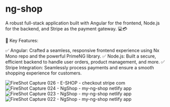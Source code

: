 # ng-shop

A robust full-stack application built with Angular for the frontend,
Node.js for the backend, and Stripe as the payment gateway. 💻💳

🌟 Key Features:

✅ Angular: Crafted a seamless, responsive frontend experience using Nx Mono repo and the powerful PrimeNG library.
✅ Node.js: Built a secure, efficient backend to handle user orders, product management, and more. 
✅ Stripe Integration: Seamlessly process payments and ensure a smooth shopping experience for customers.

![FireShot Capture 026 - E-SHOP - checkout stripe com](https://github.com/adelberhan/ng-shop/assets/61357108/2920ceac-34da-46e7-8f3a-ec8b7861d2c2)
![FireShot Capture 024 - NgShop - my-ng-shop netlify app](https://github.com/adelberhan/ng-shop/assets/61357108/0728bb9b-2904-48f9-aa8b-d4c9f5a9578d)
![FireShot Capture 023 - NgShop - my-ng-shop netlify app](https://github.com/adelberhan/ng-shop/assets/61357108/0a8a3b75-017d-4e97-9dd3-22401e1d944c)
![FireShot Capture 022 - NgShop - my-ng-shop netlify app](https://github.com/adelberhan/ng-shop/assets/61357108/c3a80d27-c984-46d8-86bc-c598155948b6)

